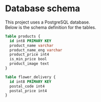 # Database schema

This project uses a PostgreSQL database.  
Below is the schema definition for the tables.

```sql
Table products {
  id int8 PRIMARY KEY
  product_name varchar
  product_name_eng varchar
  product_price int4
  is_min_price bool
  product_image text
}

Table flower_delivery {
  id int8 PRIMARY KEY
  postal_code int4
  postal_price int4
}
```